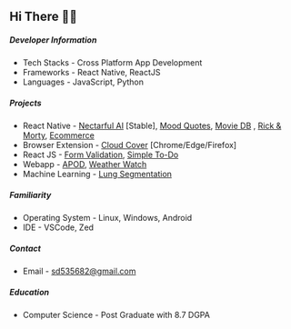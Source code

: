 ## Hi There 👋🏼
##### Developer Information

- Tech Stacks - Cross Platform App Development
- Frameworks - React Native, ReactJS
- Languages - JavaScript, Python

##### Projects

- React Native - [Nectarful AI](https://github.com/sd535682/Nectarful-Ai) [Stable], [Mood Quotes](https://github.com/sd535682/Mood_Quotes), [Movie DB](https://github.com/sd535682/MovieDB) , [Rick & Morty](https://github.com/sd535682/rickandmorty), [Ecommerce](https://github.com/sd535682/Ecommerce-App-UI)
- Browser Extension - [Cloud Cover](https://github.com/sd535682/Cloud_Cover) [Chrome/Edge/Firefox]
- React JS - [Form Validation](https://github.com/sd535682/Form-Validation-ReactJS), [Simple To-Do](https://github.com/sd535682/To-Do-App)
- Webapp - [APOD](https://github.com/sd535682/Apod_API), [Weather Watch](https://github.com/sd535682/Weather_Watch)
- Machine Learning - [Lung Segmentation](https://github.com/sd535682/Lungs_Segmentation)

##### Familiarity

- Operating System - Linux, Windows, Android
- IDE - VSCode, Zed

##### Contact

- Email - sd535682@gmail.com

##### Education

- Computer Science - Post Graduate with 8.7 DGPA
